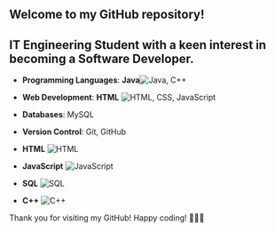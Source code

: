 

## Welcome to my GitHub repository! 
## IT Engineering Student with a keen interest in becoming a Software Developer. 
 


- **Programming Languages**: **Java**![Java](https://img.icons8.com/color/48/000000/java-coffee-cup-logo.png), C++
- **Web Development**: **HTML** ![HTML](https://img.icons8.com/color/48/000000/html-5.png), CSS, JavaScript
- **Databases**: MySQL
- **Version Control**: Git, GitHub

- **HTML** ![HTML](https://img.icons8.com/color/48/000000/html-5.png)
- **JavaScript** ![JavaScript](https://img.icons8.com/color/48/000000/javascript.png)
- **SQL** ![SQL](https://img.icons8.com/color/48/000000/mysql-logo.png)
- **C++** ![C++](https://img.icons8.com/color/48/000000/c-plus-plus-logo.png)



Thank you for visiting my GitHub! Happy coding! 👨‍💻🚀

